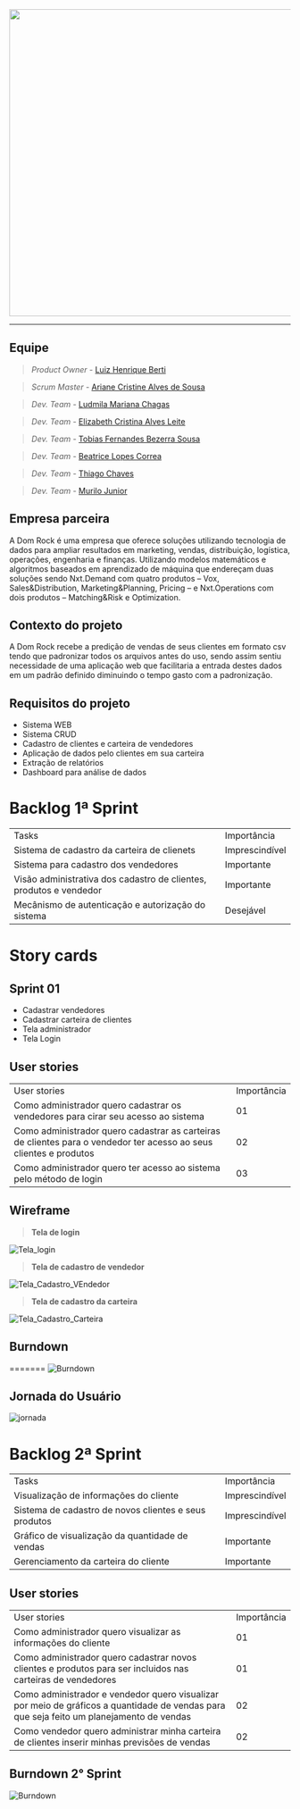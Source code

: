 <div align="center">
<img src="https://user-images.githubusercontent.com/108765052/225775245-e2ad2dff-dfb9-47d4-8870-17e59991321e.png" width="550px" />
</div>

---

## Equipe

> _Product Owner_ - [Luiz Henrique Berti](https://www.linkedin.com/in/luiz-henrique-berti-235a7a19b/)

> _Scrum Master_ - [Ariane Cristine Alves de Sousa](https://www.linkedin.com/in/ariane-sousa77)

> _Dev. Team_ - [Ludmila Mariana Chagas](https://www.linkedin.com/in/ludmila-mariana-chagas-273548187/)

> _Dev. Team_ - [Elizabeth Cristina Alves Leite](https://www.linkedin.com/in/elizabeth-cristina-alves-leite-176a9416a)

> _Dev. Team_ - [Tobias Fernandes Bezerra Sousa](https://www.linkedin.com/in/tobias-sousa-23bba822a)

> _Dev. Team_ - [Beatrice Lopes Correa]()

> _Dev. Team_ - [Thiago Chaves]()

> _Dev. Team_ - [Murilo Junior]()

## Empresa parceira

A Dom Rock é uma empresa que oferece soluções utilizando tecnologia de dados para ampliar resultados em marketing, vendas, distribuição, logística, operações, engenharia e finanças.
Utilizando modelos matemáticos e algoritmos baseados em aprendizado de máquina que endereçam duas soluções sendo Nxt.Demand com quatro produtos – Vox, Sales&Distribution, Marketing&Planning, Pricing – e Nxt.Operations com dois produtos – Matching&Risk e Optimization.

## Contexto do projeto

A Dom Rock recebe a predição de vendas de seus clientes em formato csv tendo que padronizar todos os arquivos antes do uso, sendo assim sentiu necessidade de uma aplicação web que facilitaria a entrada destes dados em um padrão definido diminuindo o tempo gasto com a padronização.

## Requisitos do projeto

- Sistema WEB
- Sistema CRUD
- Cadastro de clientes e carteira de vendedores
- Aplicação de dados pelo clientes em sua carteira
- Extração de relatórios
- Dashboard para análise de dados

# Backlog 1ª Sprint

<table align="center">
  <tr>
   <td>Tasks</td>
   <td>Importância</td>
  </tr>

  <tr>
   <td>Sistema de cadastro da carteira de clienets</td>
   <td>Imprescindível</td>
  </tr>

  <tr>
   <td>Sistema para cadastro dos vendedores</td>
   <td>Importante</td>
  </tr>

  <tr>
   <td>Visão administrativa dos cadastro de clientes, produtos e vendedor</td>
   <td>Importante</td>
  </tr>
 
  <tr>
    <td>Mecânismo de autenticação e autorização do sistema</td>
    <td>Desejável</td>
  </tr>
    
</table>

# Story cards

## Sprint 01

- Cadastrar vendedores
- Cadastrar carteira de clientes
- Tela administrador
- Tela Login

## User stories

<table align="center">
  <tr>
   <td>User stories</td>
   <td>Importância</td>
  </tr>

  <tr>
   <td>Como administrador quero cadastrar os vendedores para cirar seu acesso ao sistema</td>
   <td>01</td>
  </tr>

  <tr>
   <td>Como administrador quero cadastrar as carteiras de clientes para o vendedor ter acesso ao seus clientes e produtos</td>
   <td>02</td>
  </tr>
  
  
  
  <tr>
   <td>Como administrador quero ter acesso ao sistema pelo método de login</td>
   <td>03</td>
  </tr>
  
</table>

## Wireframe

> **Tela de login**

![Tela_login](https://user-images.githubusercontent.com/102214439/226492401-214bc667-99a8-465b-90d3-d30169bcecb7.png)

> **Tela de cadastro de vendedor**

![Tela_Cadastro_VEndedor](https://user-images.githubusercontent.com/102214439/226492513-cf491cf8-9b23-4b65-a314-109e09f590a3.png)

> **Tela de cadastro da carteira**

![Tela_Cadastro_Carteira](https://user-images.githubusercontent.com/102214439/226492638-408c6ef3-ca2b-49c4-aad9-348ab80a0bf1.png)

## Burndown

=======
![Burndown](https://user-images.githubusercontent.com/102214439/229376019-01b8fbf5-572d-4a9a-baf3-67651ab18678.png)

## Jornada do Usuário 

![jornada](https://user-images.githubusercontent.com/102214439/229376060-647e5844-e2d0-4f95-a564-55fa64628e5f.png)

# Backlog 2ª Sprint

<table align="center">
  <tr>
   <td>Tasks</td>
   <td>Importância</td>
  </tr>

  <tr>
   <td>Visualização de informações do cliente</td>
   <td>Imprescindível</td>
  </tr>

  <tr>
   <td>Sistema de cadastro de novos clientes e seus produtos</td>
   <td>Imprescindível</td>
  </tr>

  <tr>
   <td>Gráfico de visualização da quantidade de vendas</td>
   <td>Importante</td>
  </tr>
  
  <tr>
   <td>Gerenciamento da carteira do cliente</td>
   <td>Importante</td>
  </tr>
 

    
</table>

## User stories

<table align="center">
  <tr>
   <td>User stories</td>
   <td>Importância</td>
  </tr>

  <tr>
   <td>Como administrador quero visualizar as informações do cliente</td>
   <td>01</td>
  </tr>

  <tr>
   <td>Como administrador quero cadastrar novos clientes e produtos para ser incluidos nas carteiras de vendedores</td>
   <td>01</td>
  </tr>
  
  <tr>
    <td>Como administrador e vendedor quero visualizar por meio de gráficos a quantidade de vendas para que seja feito um planejamento de vendas</td>
    <td>02</td>
  
  <tr>
  
  <tr>
    <td>Como vendedor quero administrar minha carteira de clientes inserir minhas previsões de vendas</td>
    <td>02</td>
  
  <tr>
  
  
</table>

## Burndown 2° Sprint

![Burndown](https://user-images.githubusercontent.com/108765052/233890630-b1804266-d104-4522-8315-0864c3e408c4.jpg)
